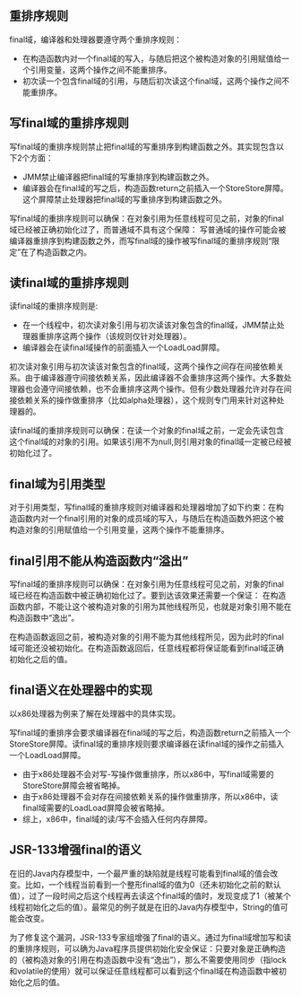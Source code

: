 ## 重排序规则
final域，编译器和处理器要遵守两个重排序规则：
- 在构造函数内对一个final域的写入，与随后把这个被构造对象的引用赋值给一个引用变量，这两个操作之间不能重排序。
- 初次读一个包含final域的引用，与随后初次读这个final域，这两个操作之间不能重排序。 
## 写final域的重排序规则
写final域的重排序规则禁止把final域的写重排序到构建函数之外。其实现包含以下2个方面：
- JMM禁止编译器把final域的写重排序到构建函数之外。
- 编译器会在final域的写之后，构造函数return之前插入一个StoreStore屏障。这个屏障禁止处理器把final域的写重排序到构建函数之外。


写final域的重排序规则可以确保：在对象引用为任意线程可见之前，对象的final域已经被正确初始化过了，而普通域不具有这个保障：
写普通域的操作可能会被编译器重排序到构建函数之外，而写final域的操作被写final域的重排序规则“限定”在了构造函数之内。

## 读final域的重排序规则
读final域的重排序规则是:
- 在一个线程中，初次读对象引用与初次读该对象包含的final域，JMM禁止处理器重排序这两个操作（该规则仅针对处理器）。
- 编译器会在读final域操作的前面插入一个LoadLoad屏障。

初次读对象引用与初次读该对象包含的final域，这两个操作之间存在间接依赖关系。由于编译器遵守间接依赖关系，因此编译器不会重排序这两个操作。大多数处理器也会遵守间接依赖，也不会重排序这两个操作。但有少数处理器允许对存在间接依赖关系的操作做重排序（比如alpha处理器），这个规则专门用来针对这种处理器的。

读final域的重排序规则可以确保：在读一个对象的final域之前，一定会先读包含这个final域的对象的引用。如果该引用不为null,则引用对象的final域一定被已经被初始化过了。

## final域为引用类型
对于引用类型，写final域的重排序规则对编译器和处理器增加了如下约束：在构造函数内对一个final引用的对象的成员域的写入，与随后在构造函数外把这个被构造对象的引用赋值给一个引用变量，这两个操作不能重排序。

## final引用不能从构造函数内“溢出”

写final域的重排序规则可以确保：在对象引用为任意线程可见之前，对象的final域已经在构造函数中被正确初始化过了。要到达该效果还需要一个保证：
在构造函数内部，不能让这个被构造对象的引用为其他线程所见，也就是对象引用不能在构造函数中“逸出”。

在构造函数返回之前，被构造对象的引用不能为其他线程所见，因为此时的final域可能还没被初始化。在构造函数返回后，任意线程都将保证能看到final域正确初始化之后的值。

## final语义在处理器中的实现

以x86处理器为例来了解在处理器中的具体实现。

写final域的重排序会要求编译器在final域的写之后，构造函数return之前插入一个StoreStore屏障。读final域的重排序规则要求编译器在读final域的操作之前插入一个LoadLoad屏障。

- 由于x86处理器不会对写-写操作做重排序，所以x86中，写final域需要的StoreStore屏障会被省略掉。
- 由于x86处理器不会对存在间接依赖关系的操作做重排序，所以x86中，读final域需要的LoadLoad屏障会被省略掉。
- 综上，x86中，final域的读/写不会插入任何内存屏障。

## JSR-133增强final的语义
在旧的Java内存模型中，一个最严重的缺陷就是线程可能看到final域的值会改变。比如，一个线程当前看到一个整形final域的值为0（还未初始化之前的默认值），过了一段时间之后这个线程再去读这个final域的值时，发现变成了1（被某个线程初始化之后的值）。最常见的例子就是在旧的Java内存模型中，String的值可能会改变。

为了修复这个漏洞，JSR-133专家组增强了final的语义。通过为final域增加写和读的重排序规则，可以确为Java程序员提供初始化安全保证：只要对象是正确构造的（被构造对象的引用在构造函数中没有“逸出”），那么不需要使用同步（指lock和volatile的使用）就可以保证任意线程都可以看到这个final域在构造函数中被初始化之后的值。

